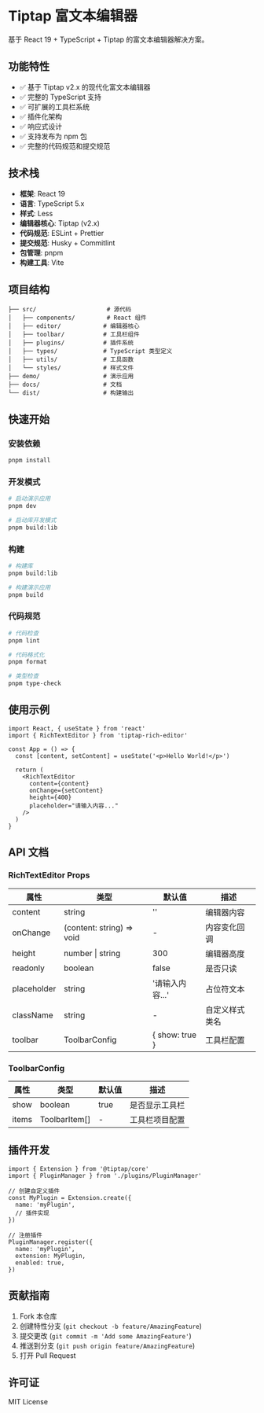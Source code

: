 # Tiptap 富文本编辑器

基于 React 19 + TypeScript + Tiptap 的富文本编辑器解决方案。

## 功能特性

- ✅ 基于 Tiptap v2.x 的现代化富文本编辑器
- ✅ 完整的 TypeScript 支持
- ✅ 可扩展的工具栏系统
- ✅ 插件化架构
- ✅ 响应式设计
- ✅ 支持发布为 npm 包
- ✅ 完整的代码规范和提交规范

## 技术栈

- **框架**: React 19
- **语言**: TypeScript 5.x
- **样式**: Less
- **编辑器核心**: Tiptap (v2.x)
- **代码规范**: ESLint + Prettier
- **提交规范**: Husky + Commitlint
- **包管理**: pnpm
- **构建工具**: Vite

## 项目结构

```
├── src/                    # 源代码
│   ├── components/         # React 组件
│   ├── editor/            # 编辑器核心
│   ├── toolbar/           # 工具栏组件
│   ├── plugins/           # 插件系统
│   ├── types/             # TypeScript 类型定义
│   ├── utils/             # 工具函数
│   └── styles/            # 样式文件
├── demo/                  # 演示应用
├── docs/                  # 文档
└── dist/                  # 构建输出
```

## 快速开始

### 安装依赖

```bash
pnpm install
```

### 开发模式

```bash
# 启动演示应用
pnpm dev

# 启动库开发模式
pnpm build:lib
```

### 构建

```bash
# 构建库
pnpm build:lib

# 构建演示应用
pnpm build
```

### 代码规范

```bash
# 代码检查
pnpm lint

# 代码格式化
pnpm format

# 类型检查
pnpm type-check
```

## 使用示例

```tsx
import React, { useState } from 'react'
import { RichTextEditor } from 'tiptap-rich-editor'

const App = () => {
  const [content, setContent] = useState('<p>Hello World!</p>')

  return (
    <RichTextEditor
      content={content}
      onChange={setContent}
      height={400}
      placeholder="请输入内容..."
    />
  )
}
```

## API 文档

### RichTextEditor Props

| 属性 | 类型 | 默认值 | 描述 |
|------|------|--------|------|
| content | string | '' | 编辑器内容 |
| onChange | (content: string) => void | - | 内容变化回调 |
| height | number \| string | 300 | 编辑器高度 |
| readonly | boolean | false | 是否只读 |
| placeholder | string | '请输入内容...' | 占位符文本 |
| className | string | - | 自定义样式类名 |
| toolbar | ToolbarConfig | { show: true } | 工具栏配置 |

### ToolbarConfig

| 属性 | 类型 | 默认值 | 描述 |
|------|------|--------|------|
| show | boolean | true | 是否显示工具栏 |
| items | ToolbarItem[] | - | 工具栏项目配置 |

## 插件开发

```tsx
import { Extension } from '@tiptap/core'
import { PluginManager } from './plugins/PluginManager'

// 创建自定义插件
const MyPlugin = Extension.create({
  name: 'myPlugin',
  // 插件实现
})

// 注册插件
PluginManager.register({
  name: 'myPlugin',
  extension: MyPlugin,
  enabled: true,
})
```

## 贡献指南

1. Fork 本仓库
2. 创建特性分支 (`git checkout -b feature/AmazingFeature`)
3. 提交更改 (`git commit -m 'Add some AmazingFeature'`)
4. 推送到分支 (`git push origin feature/AmazingFeature`)
5. 打开 Pull Request

## 许可证

MIT License
